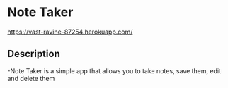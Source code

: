 # Note Taker 

https://vast-ravine-87254.herokuapp.com/

## Description
-Note Taker is a simple app that allows you to take notes, save them, edit and delete them
